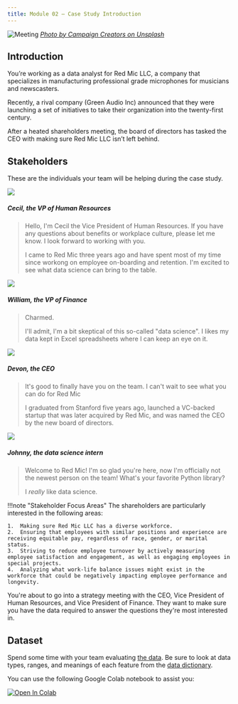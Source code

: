 ```yaml
---
title: Module 02 — Case Study Introduction
---
```


![Meeting]({{URLROOT}}/shared/img/meeting.jpg)
*[Photo by Campaign Creators on Unsplash](https://unsplash.com/photos/gMsnXqILjp4)*

## Introduction
You’re working as a data analyst for Red Mic LLC, a company that specializes in manufacturing professional grade microphones for musicians and newscasters.

Recently, a rival company (Green Audio Inc) announced that they were launching a set of initiatives to take their organization into the twenty-first century.

After a heated shareholders meeting, the board of directors has tasked the CEO with making sure Red Mic LLC isn’t left behind.

## Stakeholders

These are the individuals your team will be helping during the case study.

<div class="dialogue">
	<img src="{{URLROOT}}/shared/img/cecil.jpg">
	<h5>Cecil, the VP of Human Resources</h5>
	<blockquote><p>Hello, I'm Cecil the Vice President of Human Resources. If you have any questions about benefits or workplace culture, please let me know. I look forward to working with you.</p>
	<p>I came to Red Mic three years ago and have spent most of my time since workong on employee on-boarding and retention. I'm excited to see what data science can bring to the table.</blockquote>
</div>

<div class="dialogue">
	<img src="{{URLROOT}}/shared/img/william.jpg">
	<h5>William, the VP of Finance</h5>
	<blockquote><p>Charmed.</p>
	<p>I'll admit, I'm a bit skeptical of this so-called "data science". I likes my data kept in Excel spreadsheets where I can keep an eye on it.</p></blockquote>
</div>

<div class="dialogue">
	<img src="{{URLROOT}}/shared/img/devon.jpg">
	<h5>Devon, the CEO</h5>
	<blockquote><p>It's good to finally have you on the team. I can't wait to see what you can do for Red Mic</p>
		<p>I graduated from Stanford five years ago, launched a VC-backed startup that was later acquired by Red Mic, and was named the CEO by the new board of directors.</p></blockquote>
</div>

<div class="dialogue">
	<img src="{{URLROOT}}/shared/img/johnny.jpg">
	<h5>Johnny, the data science intern</h5>
	<blockquote><p>Welcome to Red Mic! I'm so glad you're here, now I'm officially not the newest person on the team! What's your favorite Python library?</p>
		<p>I <em>really</em> like data science.</blockquote>
</div>

!!!note "Stakeholder Focus Areas"
	The shareholders are particularly interested in the following areas:

	1.	Making sure Red Mic LLC has a diverse workforce.
	2.	Ensuring that employees with similar positions and experience are receiving equitable pay, regardless of race, gender, or marital status.
	3.	Striving to reduce employee turnover by actively measuring employee satisfaction and engagement, as well as engaging employees in special projects.
	4.	Analyzing what work-life balance issues might exist in the workforce that could be negatively impacting employee performance and longevity.

You're about to go into a strategy meeting with the CEO, Vice President of Human Resources, and Vice President of Finance. They want to make sure you have the data required to answer the questions they're most interested in.

## Dataset
Spend some time with your team evaluating [the data](https://raw.githubusercontent.com/byui-cse/cse450-course/master/data/hr.csv). Be sure to look at data types, ranges, and meanings of each feature from the [data dictionary](./hr-dictionary.txt).

You can use the following Google Colab notebook to assist you:

[![Open In Colab](https://colab.research.google.com/assets/colab-badge.svg)](https://colab.research.google.com/github/byui-cse/cse450-course/blob/master/notebooks/Module_02.ipynb)

[^1]: [CEO photo by Oz Seyrek on Unsplash ](https://unsplash.com/photos/-Ir03_pgpMU)

[^2]: [VP of HR photo by Christina @ wocintechchat.com](https://unsplash.com/photos/SJvDxw0azqw)

[^3]: [VP of Finance photo by steffen Wienberg on Unsplash](https://unsplash.com/photos/ml-pxK0Ovmw)

[^4]: [Data Science Intern photo by Fábio Lucas on Unsplash](https://unsplash.com/photos/iczrMDNuvzkml-pxK0Ovmw)